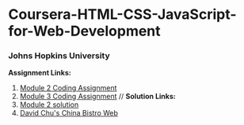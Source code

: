 # Coursera-HTML-CSS-JavaScript-for-Web-Development
### Johns Hopkins University

**Assignment Links:**
1. [Module 2 Coding Assignment](https://github.com/jhu-ep-coursera/fullstack-course4/blob/master/assignments/assignment2/Assignment-2.md)
2. [Module 3 Coding Assignment](https://github.com/jhu-ep-coursera/fullstack-course4/blob/master/assignments/assignment3/Assignment-3.md) //
**Solution Links:**
1. [Module 2 solution](https://baothi250501.github.io/Coursera-Web-Assignment/module2-solution/index.html)
2. [David Chu's China Bistro Web](https://baothi250501.github.io/Coursera-Web-Assignment/David-Chu's-China-Bistro/index.html)
